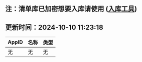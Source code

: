 ## 注：清单库已加密想要入库请使用 ([入库工具](https://github.com/BlankTMing/ManifestAutoUpdate/releases))

## 更新时间：2024-10-10 11:23:18
| AppID | 名称 | 类型  |
| :-------------------- | :----------------------------- | :----------- |
| 无 | 无 | 无 |
